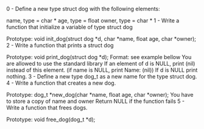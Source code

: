 0 - Define a new type struct dog with the following elements:

name, type = char * age, type = float owner, type = char * 1 - Write a function that initialize a variable of type struct dog

Prototype: void init_dog(struct dog *d, char *name, float age, char *owner); 2 - Write a function that prints a struct dog

Prototype: void print_dog(struct dog *d); Format: see example bellow You are allowed to use the standard library If an element of d is NULL, print (nil) instead of this element. (if name is NULL, print Name: (nil)) If d is NULL print nothing. 3 - Define a new type dog_t as a new name for the type struct dog. 4 - Write a function that creates a new dog.

Prototype: dog_t *new_dog(char *name, float age, char *owner); You have to store a copy of name and owner Return NULL if the function fails 5 - Write a function that frees dogs.

Prototype: void free_dog(dog_t *d);
